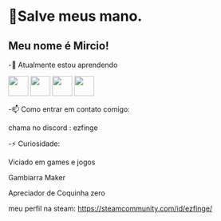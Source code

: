 
# 👋Salve meus mano.
## Meu nome é Mircio!


-🌱 Atualmente estou aprendendo

<img src="https://cdn.jsdelivr.net/gh/devicons/devicon@latest/icons/python/python-original.svg" width="40" height="40"/> <img src="https://cdn.jsdelivr.net/gh/devicons/devicon@latest/icons/javascript/javascript-original.svg" width="40" height="40" />  <img src="https://cdn.jsdelivr.net/gh/devicons/devicon@latest/icons/html5/html5-original.svg" width="40" height="40"/>  <img src="https://cdn.jsdelivr.net/gh/devicons/devicon@latest/icons/css3/css3-original.svg" width="40" height="40"/>

-📫 Como entrar em contato comigo: 

chama no discord : ezfinge

-⚡ Curiosidade:

<p> Viciado em games e jogos </p>
<p>Gambiarra Maker</p>
<p>Apreciador de Coquinha zero</p>

meu perfil na steam: 
      https://steamcommunity.com/id/ezfinge/

